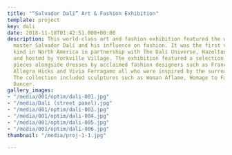 ```yaml
---
title: "“Salvador Dalí” Art & Fashion Exhibition"
template: project
key: dali
date: 2018-11-18T01:42:51.000+00:00
description: This world-class art and fashion exhibition featured the work of surrealist
  master Salvador Dalí and his influence on fashion. It was the first viewing of its
  kind in North America in partnership with The Dalí Universe, Hazelton Fine Art Galleries
  and hosted by Yorkville Village. The exhibition featured a selection of unique art
  pieces alongside dresses by acclaimed fashion designers such as Franco Moschino,
  Allegra Hicks and Vivia Ferragamo all who were inspired by the surrealist icon.
  The collection included sculptures such as Woman Aflame, Homage to Fashion and Dalinian
  Dancer.
gallery_images:
- "/media/001/optim/dali-001.jpg"
- "/media/Dali (street panel).jpg"
- "/media/001/optim/dali-003.jpg"
- "/media/001/optim/dali-004.jpg"
- "/media/001/optim/dali-005.jpg"
- "/media/001/optim/dali-006.jpg"
thumbnail: "/media/proj-1-1.jpg"

---
```

